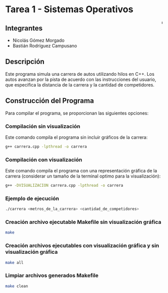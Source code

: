 # Tarea 1 - Sistemas Operativos

<div style="float: right;">
  <img src="https://upload.wikimedia.org/wikipedia/commons/3/35/Tux.svg" alt="Logo" width="10">
</div>

## Integrantes
- Nicolás Gómez Morgado
- Bastián Rodríguez Campusano

## Descripción

Este programa simula una carrera de autos utilizando hilos en C++. Los autos avanzan por la pista de acuerdo con las instrucciones del usuario, que especifica la distancia de la carrera y la cantidad de competidores.

## Construcción del Programa

Para compilar el programa, se proporcionan las siguientes opciones:

### Compilación sin visualización
Este comando compila el programa sin incluir gráficos de la carrera:
```bash
g++ carrera.cpp -lpthread -o carrera
```

### Compilación con visualización
Este comando compila el programa con una representación gráfica de la carrera (considerar un tamaño de la terminal optimo para la visualización):
```bash
g++ -DVISUALIZACION carrera.cpp -lpthread -o carrera
```

### Ejemplo de ejecución
```bash
./carrera <metros_de_la_carrera> <cantidad_de_competidores>
```

### Creación archivo ejecutable Makefile sin visualización gráfica
```bash
make
```

### Creación archivos ejecutables con visualización gráfica y sin visualización gráfica
```bash
make all
```

### Limpiar archivos generados Makefile
```bash
make clean
```
